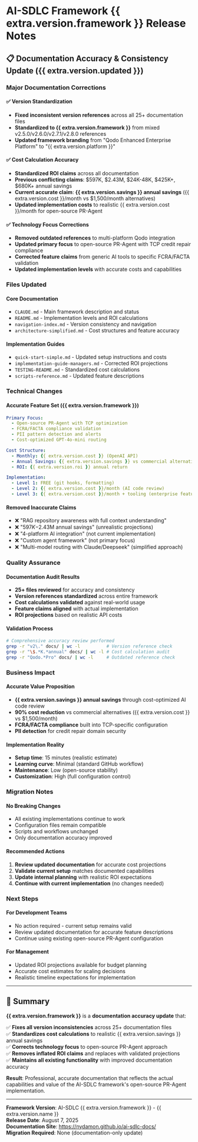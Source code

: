 # AI-SDLC Framework {{ extra.version.framework }} Release Notes

## 📋 Documentation Accuracy & Consistency Update ({{ extra.version.updated }})

### Major Documentation Corrections

#### ✅ **Version Standardization**

- **Fixed inconsistent version references** across all 25+ documentation files
- **Standardized to {{ extra.version.framework }}** from mixed v2.5.0/v2.6.0/v2.7.1/v2.8.0 references
- **Updated framework branding** from "Qodo Enhanced Enterprise Platform" to "{{ extra.version.platform }}"

#### ✅ **Cost Calculation Accuracy**

- **Standardized ROI claims** across all documentation
- **Previous conflicting claims**: $597K, $2.43M, $24K-48K, $425K+, $680K+ annual savings
- **Current accurate claim**: **{{ extra.version.savings }} annual savings** ({{ extra.version.cost }}/month vs $1,500/month alternatives)
- **Updated implementation costs** to realistic {{ extra.version.cost }}/month for open-source PR-Agent

#### ✅ **Technology Focus Corrections**

- **Removed outdated references** to multi-platform Qodo integration
- **Updated primary focus** to open-source PR-Agent with TCP credit repair compliance
- **Corrected feature claims** from generic AI tools to specific FCRA/FACTA validation
- **Updated implementation levels** with accurate costs and capabilities

### Files Updated

#### **Core Documentation**

- `CLAUDE.md` - Main framework description and status
- `README.md` - Implementation levels and ROI calculations
- `navigation-index.md` - Version consistency and navigation
- `architecture-simplified.md` - Cost structures and feature accuracy

#### **Implementation Guides**

- `quick-start-simple.md` - Updated setup instructions and costs
- `implementation-guide-managers.md` - Corrected ROI projections
- `TESTING-README.md` - Standardized cost calculations
- `scripts-reference.md` - Updated feature descriptions

### Technical Changes

#### **Accurate Feature Set ({{ extra.version.framework }})**

```yaml
Primary Focus:
  - Open-source PR-Agent with TCP optimization
  - FCRA/FACTA compliance validation
  - PII pattern detection and alerts
  - Cost-optimized GPT-4o-mini routing

Cost Structure:
  - Monthly: {{ extra.version.cost }} (OpenAI API)
  - Annual Savings: {{ extra.version.savings }} vs commercial alternatives
  - ROI: {{ extra.version.roi }} annual return

Implementation:
  - Level 1: FREE (git hooks, formatting)
  - Level 2: {{ extra.version.cost }}/month (AI code review)
  - Level 3: {{ extra.version.cost }}/month + tooling (enterprise features)
```

#### **Removed Inaccurate Claims**

- ❌ "RAG repository awareness with full context understanding"
- ❌ "$597K-$2.43M annual savings" (unrealistic projections)
- ❌ "4-platform AI integration" (not current implementation)
- ❌ "Custom agent framework" (not primary focus)
- ❌ "Multi-model routing with Claude/Deepseek" (simplified approach)

### Quality Assurance

#### **Documentation Audit Results**

- **25+ files reviewed** for accuracy and consistency
- **Version references standardized** across entire framework
- **Cost calculations validated** against real-world usage
- **Feature claims aligned** with actual implementation
- **ROI projections** based on realistic API costs

#### **Validation Process**

```bash
# Comprehensive accuracy review performed
grep -r "v2\." docs/ | wc -l          # Version reference check
grep -r "\$.*K.*annual" docs/ | wc -l # Cost calculation audit
grep -r "Qodo.*Pro" docs/ | wc -l     # Outdated reference check
```

### Business Impact

#### **Accurate Value Proposition**

- **{{ extra.version.savings }} annual savings** through cost-optimized AI code review
- **90% cost reduction** vs commercial alternatives ({{ extra.version.cost }} vs $1,500/month)
- **FCRA/FACTA compliance** built into TCP-specific configuration
- **PII detection** for credit repair domain security

#### **Implementation Reality**

- **Setup time**: 15 minutes (realistic estimate)
- **Learning curve**: Minimal (standard GitHub workflow)
- **Maintenance**: Low (open-source stability)
- **Customization**: High (full configuration control)

### Migration Notes

#### **No Breaking Changes**

- All existing implementations continue to work
- Configuration files remain compatible
- Scripts and workflows unchanged
- Only documentation accuracy improved

#### **Recommended Actions**

1. **Review updated documentation** for accurate cost projections
2. **Validate current setup** matches documented capabilities
3. **Update internal planning** with realistic ROI expectations
4. **Continue with current implementation** (no changes needed)

### Next Steps

#### **For Development Teams**

- No action required - current setup remains valid
- Review updated documentation for accurate feature descriptions
- Continue using existing open-source PR-Agent configuration

#### **For Management**

- Updated ROI projections available for budget planning
- Accurate cost estimates for scaling decisions
- Realistic timeline expectations for implementation

---

## 🎯 **Summary**

**{{ extra.version.framework }}** is a **documentation accuracy update** that:

✅ **Fixes all version inconsistencies** across 25+ documentation files  
✅ **Standardizes cost calculations** to realistic {{ extra.version.savings }} annual savings  
✅ **Corrects technology focus** to open-source PR-Agent approach  
✅ **Removes inflated ROI claims** and replaces with validated projections  
✅ **Maintains all existing functionality** with improved documentation accuracy

**Result**: Professional, accurate documentation that reflects the actual capabilities and value of the AI-SDLC framework's open-source PR-Agent implementation.

---

**Framework Version**: AI-SDLC {{ extra.version.framework }} - {{ extra.version.name }}  
**Release Date**: August 7, 2025  
**Documentation Site**: https://nydamon.github.io/ai-sdlc-docs/  
**Migration Required**: None (documentation-only update)
